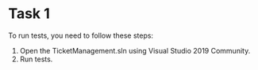 # Task 1
To run tests, you need to follow these steps:

1) Open the TicketManagement.sln using Visual Studio 2019 Community.
2) Run tests.
